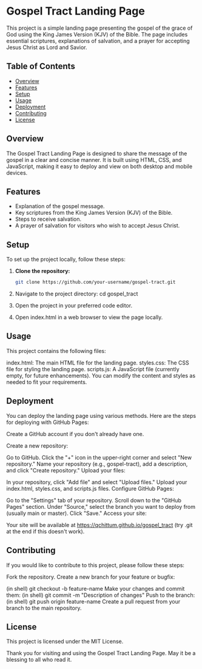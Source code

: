 # Gospel Tract Landing Page

This project is a simple landing page presenting the gospel of the grace of God using the King James Version (KJV) of the Bible. The page includes essential scriptures, explanations of salvation, and a prayer for accepting Jesus Christ as Lord and Savior.

## Table of Contents

- [Overview](#overview)
- [Features](#features)
- [Setup](#setup)
- [Usage](#usage)
- [Deployment](#deployment)
- [Contributing](#contributing)
- [License](#license)

## Overview

The Gospel Tract Landing Page is designed to share the message of the gospel in a clear and concise manner. It is built using HTML, CSS, and JavaScript, making it easy to deploy and view on both desktop and mobile devices.

## Features

- Explanation of the gospel message.
- Key scriptures from the King James Version (KJV) of the Bible.
- Steps to receive salvation.
- A prayer of salvation for visitors who wish to accept Jesus Christ.

## Setup

To set up the project locally, follow these steps:

1. **Clone the repository:**
   ```sh
   git clone https://github.com/your-username/gospel-tract.git

2. Navigate to the project directory:
   cd gospel_tract

3. Open the project in your preferred code editor.

4. Open index.html in a web browser to view the page locally.

## Usage

This project contains the following files:

index.html: The main HTML file for the landing page.
styles.css: The CSS file for styling the landing page.
scripts.js: A JavaScript file (currently empty, for future enhancements).
You can modify the content and styles as needed to fit your requirements.

## Deployment

You can deploy the landing page using various methods. Here are the steps for deploying with GitHub Pages:

Create a GitHub account if you don't already have one.

Create a new repository:

Go to GitHub.
Click the "+" icon in the upper-right corner and select "New repository."
Name your repository (e.g., gospel-tract), add a description, and click "Create repository."
Upload your files:

In your repository, click "Add file" and select "Upload files."
Upload your index.html, styles.css, and scripts.js files.
Configure GitHub Pages:

Go to the "Settings" tab of your repository.
Scroll down to the "GitHub Pages" section.
Under "Source," select the branch you want to deploy from (usually main or master).
Click "Save."
Access your site:

Your site will be available at https://qchittum.github.io/gospel_tract (try .git at the end if this doesn't work).

## Contributing

If you would like to contribute to this project, please follow these steps:

Fork the repository.
Create a new branch for your feature or bugfix:

(in shell)
git checkout -b feature-name
Make your changes and commit them:
(in shell)
git commit -m "Description of changes"
Push to the branch:
(in shell)
git push origin feature-name
Create a pull request from your branch to the main repository.

## License

This project is licensed under the MIT License.

Thank you for visiting and using the Gospel Tract Landing Page. May it be a blessing to all who read it.

